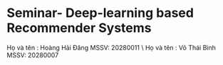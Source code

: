 # Seminar- Deep-learning based Recommender Systems
Họ và tên : Hoàng Hải Đăng MSSV: 20280011 \\
Họ và tên : Võ Thái Bình   MSSV: 20280007
